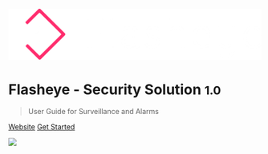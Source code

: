 <!-- _coverpage.md -->

![logo](_media/flasheye_logo.png)

# Flasheye - Security Solution <small>1.0</small>

> User Guide for Surveillance and Alarms

[Website](https://www.flasheye.se/)
[Get Started](_content/1_introduction)

<!-- [GitHub](https://github.com/flasheye-lovisa/flasheye-lovisa.github.io) -->

<!-- This is the marineblue color of Flasheye -->
<!--![color](#0A1226)-->

<!-- background image -->
![](_media/coverpage.png)